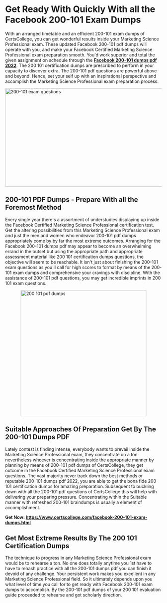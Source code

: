 <h1><strong>Get Ready With Quickly With all the Facebook 200-101 Exam Dumps&nbsp;</strong></h1>
<p><span style="font-weight: 400;">With an arranged timetable and an efficient  200-101 exam dumps of CertsCollege, you can get wonderful results inside your Marketing Science Professional exam. These updated Facebook 200-101 pdf dumps will operate with you, and make your Facebook Certified Marketing Science Professional exam preparation smooth. You'd work superior and total the given assignment on schedule through the <strong><a href="https://www.certscollege.com/facebook-200-101-exam-dumps.html">Facebook 200-101 dumps pdf 2022</a></strong>. The 200 101 certification dumps are prescribed to perform in your capacity to discover extra. The  200-101 pdf questions are powerful above and beyond. Hence, set your self up with an inspirational perspective and accomplish the Marketing Science Professional exam preparation process.&nbsp;</span></p>
<p><span style="font-weight: 400;"><img style="display: block; margin-left: auto; margin-right: auto;" src="https://i.ibb.co/CPDK3ps/Yellow-and-Blue-Initiative-Blog-Banner.png" alt="200-101 exam questions" width="559" height="315" /></span></p>
<h2><strong>200-101 PDF Dumps - Prepare With all the Foremost Method</strong></h2>
<p><span style="font-weight: 400;">Every single year there's a assortment of understudies displaying up inside the Facebook Certified Marketing Science Professional certification test. Get the altering possibilities from this Marketing Science Professional exam and just the men and women who endeavor 200-101 pdf dumps appropriately come by by far the most extreme outcomes. Arranging for the Facebook 200-101 dumps pdf may appear to become an overwhelming errand in the outset but using the appropriate path and appropriate assessment material like 200 101 certification dumps questions, the objective will seem to be reachable. It isn't just about finishing the 200-101 exam questions as you'll call for high scores to format by means of the 200-101 exam dumps and comprehensive your cravings with discipline. With the assistance of 200-101 pdf questions, you may get incredible imprints in 200 101 exam questions.</span></p>
<p><span style="font-weight: 400;"><a href="https://tinyurl.com/yy33j7ym"><img style="display: block; margin-left: auto; margin-right: auto;" src="https://i.ibb.co/9tMrhdY/Teacher-Appreciation-Invitation.png" alt="200 101 pdf dumps " width="404" height="404" /></a></span></p>
<h2><strong>Suitable Approaches Of Preparation Get By The 200-101 Dumps PDF</strong></h2>
<p><span style="font-weight: 400;">Lately contest is finding intense, everybody wants to prevail inside the Marketing Science Professional exam, they concentrate on a ton nevertheless whoever is concentrating inside the appropriate manner by planning by means of 200-101 pdf dumps of CertsCollege, they get outcome in the Facebook Certified Marketing Science Professional exam questions. The vast majority never track down the best methods or reputable 200-101 dumps pdf 2022, you are able to get the bona fide 200 101 certification dumps for amazing preparation. Subsequent to buckling down with all the  200-101 pdf questions of CertsCollege this will help with delivering your preparing pressure. Concentrating within the Suitable manner with refreshed 200-101 braindumps is usually a element of accomplishment.</span></p>
<p><span style="font-weight: 400;"><strong>Get Now: <a href="https://www.certscollege.com/facebook-200-101-exam-dumps.html">https://www.certscollege.com/facebook-200-101-exam-dumps.html</a></strong></span></p>
<h2><strong>Get Most Extreme Results By The 200 101 Certification Dumps</strong></h2>
<p><span style="font-weight: 400;">The technique to progress in any Marketing Science Professional exam would be to rehearse a ton. No one does totally anytime you 1st have to have to rehash practice with all the 200-101 dumps pdf you can finish it devoid of any challenge. Your persistent work makes you excellent in any Marketing Science Professional field. So it ultimately depends upon you what level of time you call for to get ready with Facebook 200-101 exam dumps to accomplish. By the 200-101 pdf dumps of your 200 101 evaluation guide proceeded to rehearse and got scholarly direction.</span></p>
